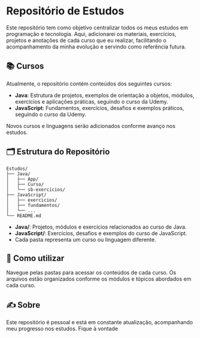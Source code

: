 # Repositório de Estudos

Este repositório tem como objetivo centralizar todos os meus estudos em programação e tecnologia. Aqui, adicionarei os materiais, exercícios, projetos e anotações de cada curso que eu realizar, facilitando o acompanhamento da minha evolução e servindo como referência futura.

## 📚 Cursos

Atualmente, o repositório contém conteúdos dos seguintes cursos:

- **Java**: Estrutura de projetos, exemplos de orientação a objetos, módulos, exercícios e aplicações práticas, seguindo o curso da Udemy.
- **JavaScript**: Fundamentos, exercícios, desafios e exemplos práticos, seguindo o curso da Udemy.

Novos cursos e linguagens serão adicionados conforme avanço nos estudos.

## 🗂️ Estrutura do Repositório

```
Estudos/
├── Java/
│   ├── App/
│   ├── Curso/
│   └── sb-exercicios/
├── JavaScript/
│   ├── exercicios/
│   ├── fundamentos/
│   └── ...
└── README.md
```

- **Java/**: Projetos, módulos e exercícios relacionados ao curso de Java.
- **JavaScript/**: Exercícios, desafios e exemplos do curso de JavaScript.
- Cada pasta representa um curso ou linguagem diferente.

## 🚀 Como utilizar

Navegue pelas pastas para acessar os conteúdos de cada curso. Os arquivos estão organizados conforme os módulos e tópicos abordados em cada curso.

## ✍️ Sobre

Este repositório é pessoal e está em constante atualização, acompanhando meu progresso nos estudos. Fique à vontade
